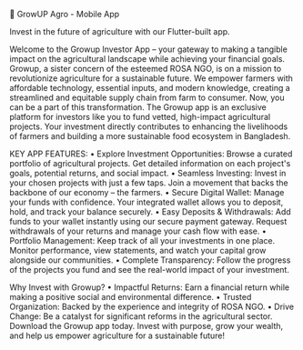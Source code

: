 🌱 GrowUP Agro - Mobile App

Invest in the future of agriculture with our Flutter-built app.

Welcome to the Growup Investor App – your gateway to making a tangible impact on the agricultural landscape while achieving your financial goals.
Growup, a sister concern of the esteemed ROSA NGO, is on a mission to revolutionize agriculture for a sustainable future. We empower farmers with affordable technology, essential inputs, and modern knowledge, creating a streamlined and equitable supply chain from farm to consumer.
Now, you can be a part of this transformation.
The Growup app is an exclusive platform for investors like you to fund vetted, high-impact agricultural projects. Your investment directly contributes to enhancing the livelihoods of farmers and building a more sustainable food ecosystem in Bangladesh.

KEY APP FEATURES:
•	Explore Investment Opportunities: Browse a curated portfolio of agricultural projects. Get detailed information on each project's goals, potential returns, and social impact.
•	Seamless Investing: Invest in your chosen projects with just a few taps. Join a movement that backs the backbone of our economy – the farmers.
•	Secure Digital Wallet: Manage your funds with confidence. Your integrated wallet allows you to deposit, hold, and track your balance securely.
•	Easy Deposits & Withdrawals: Add funds to your wallet instantly using our secure payment gateway. Request withdrawals of your returns and manage your cash flow with ease.
•	Portfolio Management: Keep track of all your investments in one place. Monitor performance, view statements, and watch your capital grow alongside our communities.
•	Complete Transparency: Follow the progress of the projects you fund and see the real-world impact of your investment.

Why Invest with Growup?
•	Impactful Returns: Earn a financial return while making a positive social and environmental difference.
•	Trusted Organization: Backed by the experience and integrity of ROSA NGO.
•	Drive Change: Be a catalyst for significant reforms in the agricultural sector.
Download the Growup app today. Invest with purpose, grow your wealth, and help us empower agriculture for a sustainable future!


